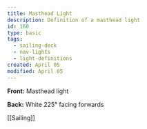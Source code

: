```yaml
---
title: Masthead Light
description: Definition of a masthead light
id: 160
type: basic
tags:
  - sailing-deck
  - nav-lights
  - light-definitions
created: April 05
modified: April 05
---
```

**Front:**
Masthead light

**Back:**
White 225° facing forwards

[[Sailing]] 